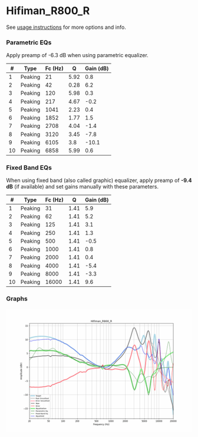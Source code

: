 # Hifiman_R800_R
See [usage instructions](https://github.com/jaakkopasanen/AutoEq#usage) for more options and info.

### Parametric EQs
Apply preamp of -6.3 dB when using parametric equalizer.

|   # | Type    |   Fc (Hz) |    Q |   Gain (dB) |
|-----|---------|-----------|------|-------------|
|   1 | Peaking |        21 | 5.92 |         0.8 |
|   2 | Peaking |        42 | 0.28 |         6.2 |
|   3 | Peaking |       120 | 5.98 |         0.3 |
|   4 | Peaking |       217 | 4.67 |        -0.2 |
|   5 | Peaking |      1041 | 2.23 |         0.4 |
|   6 | Peaking |      1852 | 1.77 |         1.5 |
|   7 | Peaking |      2708 | 4.04 |        -1.4 |
|   8 | Peaking |      3120 | 3.45 |        -7.8 |
|   9 | Peaking |      6105 | 3.8  |       -10.1 |
|  10 | Peaking |      6858 | 5.99 |         0.6 |

### Fixed Band EQs
When using fixed band (also called graphic) equalizer, apply preamp of **-9.4 dB** (if available) and set gains manually with these parameters.

|   # | Type    |   Fc (Hz) |    Q |   Gain (dB) |
|-----|---------|-----------|------|-------------|
|   1 | Peaking |        31 | 1.41 |         5.9 |
|   2 | Peaking |        62 | 1.41 |         5.2 |
|   3 | Peaking |       125 | 1.41 |         3.1 |
|   4 | Peaking |       250 | 1.41 |         1.3 |
|   5 | Peaking |       500 | 1.41 |        -0.5 |
|   6 | Peaking |      1000 | 1.41 |         0.8 |
|   7 | Peaking |      2000 | 1.41 |         0.4 |
|   8 | Peaking |      4000 | 1.41 |        -5.4 |
|   9 | Peaking |      8000 | 1.41 |        -3.3 |
|  10 | Peaking |     16000 | 1.41 |         9.6 |

### Graphs
![](./Hifiman_R800_R.png)
